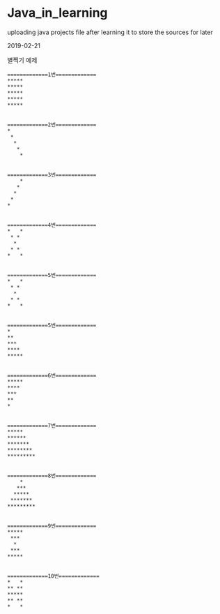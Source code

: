 # Java_in_learning
uploading java projects file after learning it to store the sources for later

2019-02-21

별찍기 예제
```
=============1번=============
*****
*****
*****
*****
*****


=============2번=============
*    
 *   
  *  
   * 
    *


=============3번=============
    *
   * 
  *  
 *   
*    


=============4번=============
*   *
 * * 
  *  
 * * 
*   *


=============5번=============
*   *
 * * 
  *  
 * * 
*   *


=============5번=============
*    
**   
***  
**** 
*****


=============6번=============
*****
**** 
***  
**   
*    


=============7번=============
*****
******
*******
********
*********


=============8번=============
    *
   ***
  *****
 *******
*********


=============9번=============
*****
 *** 
  *  
 *** 
*****


=============10번=============
*   *
** **
*****
** **
*   *
```
